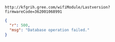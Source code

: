 `http://kfgrih.gree.com/wifiModule/Lastversion?firmwareCode=362001068991`

```json
{
  "r": 500,
  "msg": "Database operation failed."
}
```